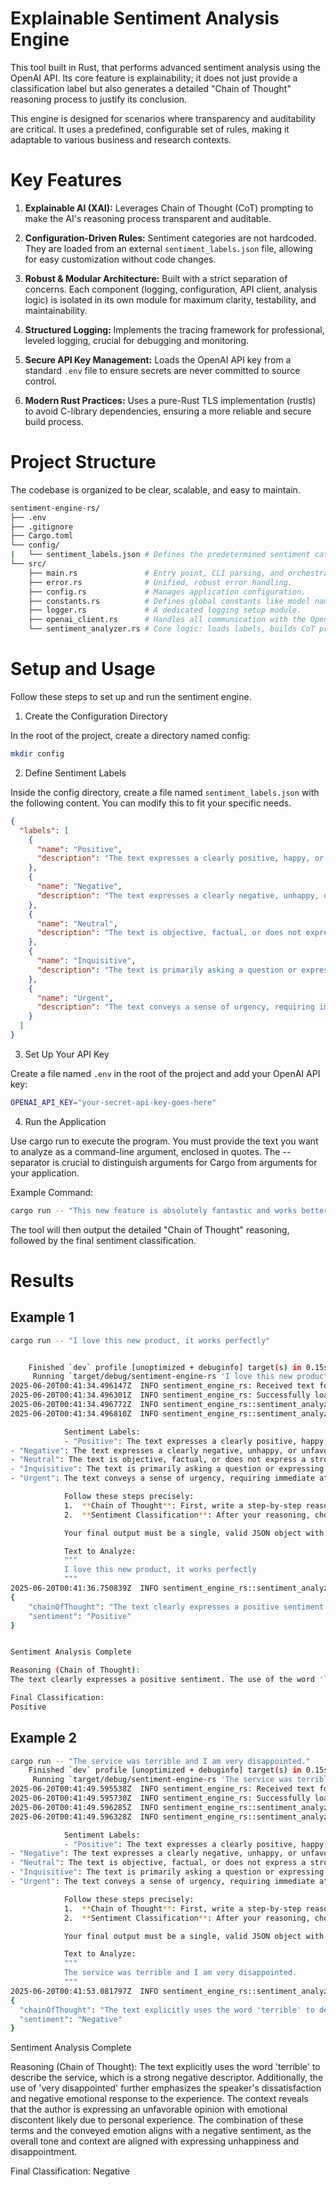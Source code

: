 # Explainable Sentiment Analysis Engine
This tool built in Rust, that performs advanced sentiment analysis using the OpenAI API. Its core feature is explainability; it does not just provide a classification label but also generates a detailed "Chain of Thought" reasoning process to justify its conclusion.

This engine is designed for scenarios where transparency and auditability are critical. It uses a predefined, configurable set of rules, making it adaptable to various business and research contexts.

# Key Features
1. **Explainable AI (XAI):** Leverages Chain of Thought (CoT) prompting to make the AI's reasoning process transparent and auditable.

2. **Configuration-Driven Rules:** Sentiment categories are not hardcoded. They are loaded from an external `sentiment_labels.json` file, allowing for easy customization without code changes.

3. **Robust & Modular Architecture:** Built with a strict separation of concerns. Each component (logging, configuration, API client, analysis logic) is isolated in its own module for maximum clarity, testability, and maintainability.

4. **Structured Logging:** Implements the tracing framework for professional, leveled logging, crucial for debugging and monitoring.

5. **Secure API Key Management:** Loads the OpenAI API key from a standard `.env` file to ensure secrets are never committed to source control.

5. **Modern Rust Practices:** Uses a pure-Rust TLS implementation (rustls) to avoid C-library dependencies, ensuring a more reliable and secure build process.

# Project Structure
The codebase is organized to be clear, scalable, and easy to maintain.

```bash
sentiment-engine-rs/
├── .env
├── .gitignore
├── Cargo.toml
└── config/
|   └── sentiment_labels.json # Defines the predetermined sentiment categories.
└── src/
    ├── main.rs               # Entry point, CLI parsing, and orchestration.
    ├── error.rs              # Unified, robust error handling.
    ├── config.rs             # Manages application configuration.
    ├── constants.rs          # Defines global constants like model names.
    ├── logger.rs             # A dedicated logging setup module.
    ├── openai_client.rs      # Handles all communication with the OpenAI API.
    └── sentiment_analyzer.rs # Core logic: loads labels, builds CoT prompts, parses results.
```

# Setup and Usage
Follow these steps to set up and run the sentiment engine.

1. Create the Configuration Directory

In the root of the project, create a directory named config:
```bash
mkdir config
```

2. Define Sentiment Labels

Inside the config directory, create a file named `sentiment_labels.json` with the following content. You can modify this to fit your specific needs.
```json
{
  "labels": [
    {
      "name": "Positive",
      "description": "The text expresses a clearly positive, happy, or favorable sentiment."
    },
    {
      "name": "Negative",
      "description": "The text expresses a clearly negative, unhappy, or unfavorable sentiment."
    },
    {
      "name": "Neutral",
      "description": "The text is objective, factual, or does not express a strong emotion."
    },
    {
      "name": "Inquisitive",
      "description": "The text is primarily asking a question or expressing curiosity."
    },
    {
      "name": "Urgent",
      "description": "The text conveys a sense of urgency, requiring immediate attention or action."
    }
  ]
}
```

3. Set Up Your API Key

Create a file named `.env` in the root of the project and add your OpenAI API key:

```bash
OPENAI_API_KEY="your-secret-api-key-goes-here"
```

4. Run the Application

Use cargo run to execute the program. You must provide the text you want to analyze as a command-line argument, enclosed in quotes. The -- separator is crucial to distinguish arguments for Cargo from arguments for your application.

Example Command:

```bash
cargo run -- "This new feature is absolutely fantastic and works better than I expected!"
```

The tool will then output the detailed "Chain of Thought" reasoning, followed by the final sentiment classification.

# Results
## Example 1
```bash
cargo run -- "I love this new product, it works perfectly"


    Finished `dev` profile [unoptimized + debuginfo] target(s) in 0.15s
     Running `target/debug/sentiment-engine-rs 'I love this new product, it works perfectly'`
2025-06-20T00:41:34.496147Z  INFO sentiment_engine_rs: Received text for analysis. text=I love this new product, it works perfectly
2025-06-20T00:41:34.496301Z  INFO sentiment_engine_rs: Successfully loaded 5 sentiment labels.
2025-06-20T00:41:34.496772Z  INFO sentiment_engine_rs::sentiment_analyzer: Starting sentiment analysis.
2025-06-20T00:41:34.496810Z  INFO sentiment_engine_rs::sentiment_analyzer: Constructed analysis prompt. prompt=You are an expert sentiment analysis engine. Your task is to analyze the provided text and classify it according to one of the following predefined sentiment labels. You must provide your reasoning process and then the final classification in a specific JSON format.

            Sentiment Labels:
            - "Positive": The text expresses a clearly positive, happy, or favorable sentiment.
- "Negative": The text expresses a clearly negative, unhappy, or unfavorable sentiment.
- "Neutral": The text is objective, factual, or does not express a strong emotion.
- "Inquisitive": The text is primarily asking a question or expressing curiosity.
- "Urgent": The text conveys a sense of urgency, requiring immediate attention or action.

            Follow these steps precisely:
            1.  **Chain of Thought**: First, write a step-by-step reasoning process explaining your analysis. Consider the explicit words, the context, and the likely intent of the author. This reasoning must be detailed.
            2.  **Sentiment Classification**: After your reasoning, choose the single best sentiment label from the provided list that accurately describes the text.

            Your final output must be a single, valid JSON object with two keys: "chainOfThought" and "sentiment". Do not include any other text or explanations outside of the JSON object.

            Text to Analyze:
            """
            I love this new product, it works perfectly
            """
2025-06-20T00:41:36.750839Z  INFO sentiment_engine_rs::sentiment_analyzer: Received response from API. response=```json
{
    "chainOfThought": "The text clearly expresses a positive sentiment. The use of the word 'love' indicates a strong, favorable emotion towards the subject, which in this case is a 'new product'. Additionally, the phrase 'it works perfectly' further reinforces a positive evaluation. There are no elements of negativity, urgency, or inquiry present in the text. The intent of the author appears to be to convey satisfaction and approval of the product.",
    "sentiment": "Positive"
}


Sentiment Analysis Complete

Reasoning (Chain of Thought):
The text clearly expresses a positive sentiment. The use of the word 'love' indicates a strong, favorable emotion towards the subject, which in this case is a 'new product'. Additionally, the phrase 'it works perfectly' further reinforces a positive evaluation. There are no elements of negativity, urgency, or inquiry present in the text. The intent of the author appears to be to convey satisfaction and approval of the product.

Final Classification:
Positive
```
## Example 2
```bash
cargo run -- "The service was terrible and I am very disappointed."
    Finished `dev` profile [unoptimized + debuginfo] target(s) in 0.15s
     Running `target/debug/sentiment-engine-rs 'The service was terrible and I am very disappointed.'`
2025-06-20T00:41:49.595538Z  INFO sentiment_engine_rs: Received text for analysis. text=The service was terrible and I am very disappointed.
2025-06-20T00:41:49.595730Z  INFO sentiment_engine_rs: Successfully loaded 5 sentiment labels.
2025-06-20T00:41:49.596285Z  INFO sentiment_engine_rs::sentiment_analyzer: Starting sentiment analysis.
2025-06-20T00:41:49.596328Z  INFO sentiment_engine_rs::sentiment_analyzer: Constructed analysis prompt. prompt=You are an expert sentiment analysis engine. Your task is to analyze the provided text and classify it according to one of the following predefined sentiment labels. You must provide your reasoning process and then the final classification in a specific JSON format.

            Sentiment Labels:
            - "Positive": The text expresses a clearly positive, happy, or favorable sentiment.
- "Negative": The text expresses a clearly negative, unhappy, or unfavorable sentiment.
- "Neutral": The text is objective, factual, or does not express a strong emotion.
- "Inquisitive": The text is primarily asking a question or expressing curiosity.
- "Urgent": The text conveys a sense of urgency, requiring immediate attention or action.

            Follow these steps precisely:
            1.  **Chain of Thought**: First, write a step-by-step reasoning process explaining your analysis. Consider the explicit words, the context, and the likely intent of the author. This reasoning must be detailed.
            2.  **Sentiment Classification**: After your reasoning, choose the single best sentiment label from the provided list that accurately describes the text.

            Your final output must be a single, valid JSON object with two keys: "chainOfThought" and "sentiment". Do not include any other text or explanations outside of the JSON object.

            Text to Analyze:
            """
            The service was terrible and I am very disappointed.
            """
2025-06-20T00:41:53.081797Z  INFO sentiment_engine_rs::sentiment_analyzer: Received response from API. response=```json
{
  "chainOfThought": "The text explicitly uses the word 'terrible' to describe the service, which is a strong negative descriptor. Additionally, the use of 'very disappointed' further emphasizes the speaker's dissatisfaction and negative emotional response to the experience. The context reveals that the author is expressing an unfavorable opinion with emotional discontent likely due to personal experience. The combination of these terms and the conveyed emotion aligns with a negative sentiment, as the overall tone and context are aligned with expressing unhappiness and disappointment.",
  "sentiment": "Negative"
}
```

Sentiment Analysis Complete

Reasoning (Chain of Thought):
The text explicitly uses the word 'terrible' to describe the service, which is a strong negative descriptor. Additionally, the use of 'very disappointed' further emphasizes the speaker's dissatisfaction and negative emotional response to the experience. The context reveals that the author is expressing an unfavorable opinion with emotional discontent likely due to personal experience. The combination of these terms and the conveyed emotion aligns with a negative sentiment, as the overall tone and context are aligned with expressing unhappiness and disappointment.

Final Classification:
Negative
```